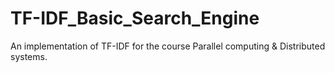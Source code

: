 # TF-IDF_Basic_Search_Engine

An implementation of TF-IDF for the course Parallel computing & Distributed systems.
